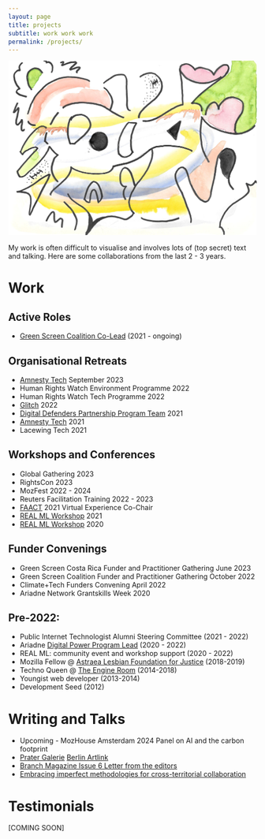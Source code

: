 ```yaml
---
layout: page
title: projects
subtitle: work work work
permalink: /projects/
---
```


![abstract drawing](/assets/img/abstract-02.png)


My work is often difficult to visualise and involves lots of (top secret) text and talking. Here are some collaborations from the last 2 - 3 years.

# Work

## Active Roles
- [Green Screen Coalition Co-Lead](https://greenscreen.network/) (2021 - ongoing)

## Organisational Retreats
- [Amnesty Tech](https://www.amnesty.org/en/tech/) September 2023
- Human Rights Watch Environment Programme 2022
- Human Rights Watch Tech Programme 2022
- [Glitch](https://glitchcharity.co.uk/) 2022
- [Digital Defenders Partnership Program Team](https://www.digitaldefenders.org/) 2021
- [Amnesty Tech](https://www.amnesty.org/en/tech/) 2021
- Lacewing Tech 2021

## Workshops and Conferences
- Global Gathering 2023
- RightsCon 2023
- MozFest 2022 - 2024
- Reuters Facilitation Training 2022 - 2023
- [FAACT](https://facctconference.org/2021/welcome.html) 2021 Virtual Experience Co-Chair
- [REAL ML Workshop](https://realml.org/) 2021
- [REAL ML Workshop](https://realml.org/) 2020

## Funder Convenings
- Green Screen Costa Rica Funder and Practitioner Gathering June 2023
- Green Screen Coalition Funder and Practitioner Gathering October 2022
- Climate+Tech Funders Convening April 2022
- Ariadne Network Grantskills Week 2020

## Pre-2022:
- Public Internet Technologist Alumni Steering Committee (2021 - 2022)
- Ariadne [Digital Power Program Lead](https://www.ariadne-network.eu/team/maya-richman/) (2020 - 2022)
- REAL ML: community event and workshop support (2020 - 2022)
- Mozilla Fellow @ [Astraea Lesbian Foundation for Justice](https://www.astraeafoundation.org/) (2018-2019)
- Techno Queen @ [The Engine Room](theengineroom.org) (2014-2018)
- Youngist web developer (2013-2014)
- Development Seed (2012)

# Writing and Talks
- Upcoming - MozHouse Amsterdam 2024 Panel on AI and the carbon footprint
- [Prater Galerie](https://copypaste.pratergalerie.de/wasting-away-connecting-the-political-struggles-between-our-digital-and-physical-worlds/) [Berlin Artlink](https://www.berlinartlink.com/2024/03/04/prater-digital-copy-paste-waste-annual-program-digital-sustainability/)
- [Branch Magazine Issue 6 Letter from the editors](https://branch.climateaction.tech/issues/issue-6/letter-from-the-editors-6/)
- [Embracing imperfect methodologies for cross-territorial collaboration](https://branch.climateaction.tech/issues/issue-6/embracing-imperfect-methodologies-for-cross-territorial-collaboration/)

# Testimonials

[COMING SOON]
